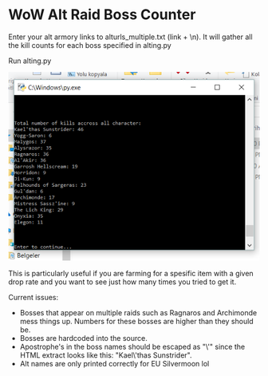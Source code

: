 # WoW Alt Raid Boss Counter

Enter your alt armory links to alturls_multiple.txt (link + \n). It will gather all the kill counts for each boss specified in alting.py

Run alting.py

![image](https://raw.githubusercontent.com/umutberkbilgic/WoW-Alt-Raid-Boss-Counter/master/img/screenshot.png)

This is particularly useful if you are farming for a spesific item with a given drop rate and you want to see just how many times you tried to get it.

Current issues: 
* Bosses that appear on multiple raids such as Ragnaros and Archimonde mess things up. Numbers for these bosses are higher than they should be.
* Bosses are hardcoded into the source.
* Apostrophe's in the boss names should be escaped as "\\'" since the HTML extract looks like this: "Kael\\'thas Sunstrider".
* Alt names are only printed correctly for EU Silvermoon lol

